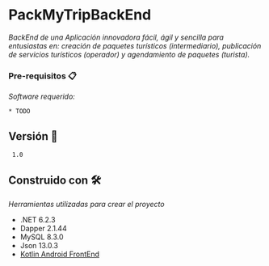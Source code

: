# PackMyTripBackEnd

_BackEnd de una Aplicación innovadora fácil, ágil y sencilla para entusiastas en: creación de paquetes turísticos (intermediario), publicación de servicios turísticos (operador) y agendamiento de paquetes (turista)._

### Pre-requisitos 📋

_Software requerido:_

```
* TODO
```

## Versión 📌

```
 1.0
```

## Construido con 🛠️

_Herramientas utilizadas para crear el proyecto_


* .NET 6.2.3
* Dapper 2.1.44
* MySQL 8.3.0
* Json 13.0.3
* [Kotlin Android FrontEnd](https://github.com/juanfra312003/pack-my-trip)
